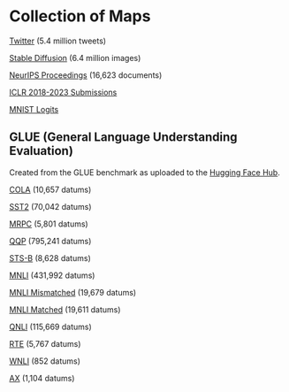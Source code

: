 # Collection of Maps

[Twitter](https://atlas.nomic.ai/map/twitter) (5.4 million tweets)

[Stable Diffusion](https://atlas.nomic.ai/map/stablediffusion) (6.4 million images)

[NeurIPS Proceedings](https://atlas.nomic.ai/map/neurips) (16,623 documents)

[ICLR 2018-2023 Submissions](https://atlas.nomic.ai/map/b06c5cd7-6946-43ed-b515-7934970c8ed7/6e643208-03fb-4b94-ae01-69ce5395ee5b)

[MNIST Logits](https://atlas.nomic.ai/map/2a222eb6-8f5a-405b-9ab8-f5ab23b71cfd/1dae224b-0284-49f7-b7c9-5f80d9ef8b32)

## GLUE (General Language Understanding Evaluation)

Created from the GLUE benchmark as uploaded to the [Hugging Face Hub](https://huggingface.co/datasets/glue).

[COLA](https://atlas.nomic.ai/map/2d5544f1-124e-4d28-b9de-f7165c000fe0/62fefbab-8c0d-4039-857e-d6f79c475f49) (10,657 datums)

[SST2](https://atlas.nomic.ai/map/0e4facdc-f707-4b8d-aed3-4e47b30e3b23/5458da4d-1956-4ae7-bff3-f8c97d8c3436) (70,042 datums)

[MRPC](https://atlas.nomic.ai/map/63374bb4-f7de-4709-8935-bba0a018b0e6/a80fdb79-98fa-4109-8504-50088340d8fd) (5,801 datums)

[QQP](https://atlas.nomic.ai/map/a63789f5-9e29-44c7-8153-2977e1155751/9004a23e-072d-417c-affb-dd22f6675b53) (795,241 datums)

[STS-B](https://atlas.nomic.ai/map/4f802e26-a007-4234-b02d-247845b75344/e20e7b05-7823-4d1a-80ad-de8065beb470) (8,628 datums)

[MNLI](https://atlas.nomic.ai/map/5e7d74d7-739f-4048-8e33-fed722d259c0/7654ca81-d43a-41d9-a9de-9941e1a59756) (431,992 datums)

[MNLI Mismatched](https://atlas.nomic.ai/map/2abb7e80-42b4-44b4-8c2a-3e51fc7c604d/2910d366-b6a0-48aa-bdd5-5e4d75c936cf) (19,679 datums)

[MNLI Matched](https://atlas.nomic.ai/map/8e74d920-abce-4ba1-8f5d-a7c0a695715d/28106df8-d29f-4951-b096-007933eef9fd) (19,611 datums)

[QNLI](https://atlas.nomic.ai/map/e14b375b-4f26-4e92-810c-161b44df896c/6dc04862-7838-44d7-beaa-19b190129115) (115,669 datums)

[RTE](https://atlas.nomic.ai/map/32217c03-defd-4204-8f0d-879c86439cb4/4568200b-4506-463f-a498-a84918dc5ecf) (5,767 datums)

[WNLI](https://atlas.nomic.ai/map/35a42a5b-2d47-4217-8451-f56d272ffe7c/1becaa35-d7b2-4114-8d0e-6a9496b81608) (852 datums)

[AX](https://atlas.nomic.ai/map/d691163c-42ec-460a-9631-1df166c7b6b5/148193ef-a315-43c0-a3ea-f98da28062ee) (1,104 datums)
